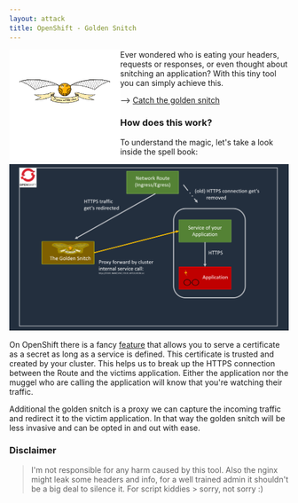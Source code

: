 ```yaml
---
layout: attack
title: OpenShift - Golden Snitch
---
```


<img height="200" align="left" src="/images/snitch-logo2.png" >
Ever wondered who is eating your headers, requests or responses, or even thought about snitching an application? With this tiny tool you can simply achieve this. 

--> [Catch the golden snitch](https://github.com/BenjiTrapp/golden-snitch)


### How does this work?

To understand the magic, let's take a look inside the spell book:

<p align="center">
<img width="600" src="/images/snitch-architecture.png">
</p>

On OpenShift there is a fancy [feature](https://docs.openshift.com/container-platform/4.9/security/certificates/service-serving-certificate.html) that allows you to serve a certificate as a secret as long as a service is defined. This certificate is trusted and created by your cluster. This helps us to break up the HTTPS connection between the Route and the victims application. Either the application nor the muggel who are calling the application will know that you're watching their traffic.

Additional the golden snitch is a proxy we can capture the incoming traffic and redirect it to the victim application. In that way the golden snitch will be less invasive and can be opted in and out with ease.


### Disclaimer
> I'm not responsible for any harm caused by this tool. Also the nginx might leak some headers and info, for a well trained admin it shouldn't be a big deal to silence it. For script kiddies > sorry, not sorry :)

